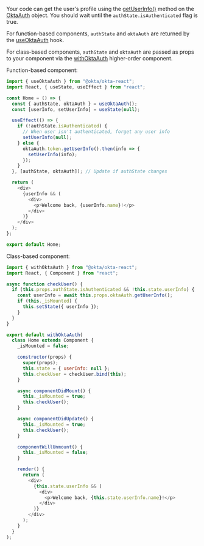 Your code can get the user's profile using the [getUserInfo()](https://github.com/okta/okta-auth-js#tokengetuserinfoaccesstokenobject-idtokenobject) method on the [OktaAuth](https://github.com/okta/okta-auth-js) object. You should wait until the `authState.isAuthenticated` flag is true.

For function-based components, `authState` and `oktaAuth` are returned by the [useOktaAuth](https://github.com/okta/okta-react#useoktaauth) hook.

For class-based components, `authState` and `oktaAuth` are passed as props to your component via the [withOktaAuth](https://github.com/okta/okta-react#withoktaauth) higher-order component.

Function-based component:

```javascript
import { useOktaAuth } from "@okta/okta-react";
import React, { useState, useEffect } from "react";

const Home = () => {
  const { authState, oktaAuth } = useOktaAuth();
  const [userInfo, setUserInfo] = useState(null);

  useEffect(() => {
    if (!authState.isAuthenticated) {
      // When user isn't authenticated, forget any user info
      setUserInfo(null);
    } else {
      oktaAuth.token.getUserInfo().then(info => {
        setUserInfo(info);
      });
    }
  }, [authState, oktaAuth]); // Update if authState changes

  return (
    <div>
      {userInfo && (
        <div>
          <p>Welcome back, {userInfo.name}!</p>
        </div>
      )}
    </div>
  );
};

export default Home;
```

Class-based component:

```javascript
import { withOktaAuth } from "@okta/okta-react";
import React, { Component } from "react";

async function checkUser() {
  if (this.props.authState.isAuthenticated && !this.state.userInfo) {
    const userInfo = await this.props.oktaAuth.getUserInfo();
    if (this._isMounted) {
      this.setState({ userInfo });
    }
  }
}

export default withOktaAuth(
  class Home extends Component {
    _isMounted = false;

    constructor(props) {
      super(props);
      this.state = { userInfo: null };
      this.checkUser = checkUser.bind(this);
    }

    async componentDidMount() {
      this._isMounted = true;
      this.checkUser();
    }

    async componentDidUpdate() {
      this._isMounted = true;
      this.checkUser();
    }

    componentWillUnmount() {
      this._isMounted = false;
    }

    render() {
      return (
        <div>
          {this.state.userInfo && (
            <div>
              <p>Welcome back, {this.state.userInfo.name}!</p>
            </div>
          )}
        </div>
      );
    }
  }
);
```
